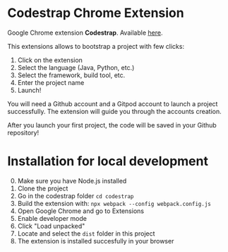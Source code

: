 # Codestrap Chrome Extension

Google Chrome extension **Codestrap**. Available [here](https://chrome.google.com/webstore/detail/codestrap/mbnccmhnjeokeihamhbhnlacdcdimflg?hl=en).

This extensions allows to bootstrap a project with few clicks:
1. Click on the extension
2. Select the language (Java, Python, etc.)
3. Select the framework, build tool, etc.
4. Enter the project name
5. Launch!

You will need a Github account and a Gitpod account to launch a project successfully. The extension will guide you through the accounts creation.

After you launch your first project, the code will be saved in your Github repository!

# Installation for local development

0. Make sure you have Node.js installed
1. Clone the project
2. Go in the codestrap folder `cd codestrap`
3. Build the extension with: `npx webpack --config webpack.config.js`
4. Open Google Chrome and go to Extensions
5. Enable developer mode
6. Click "Load unpacked"
7. Locate and select the `dist` folder in this project
8. The extension is installed succesfully in your browser

